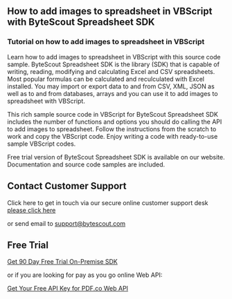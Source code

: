 ## How to add images to spreadsheet in VBScript with ByteScout Spreadsheet SDK

### Tutorial on how to add images to spreadsheet in VBScript

Learn how to add images to spreadsheet in VBScript with this source code sample. ByteScout Spreadsheet SDK is the library (SDK) that is capable of writing, reading, modifying and calculating Excel and CSV spreadsheets. Most popular formulas can be calculated and reculculated with Excel installed. You may import or export data to and from CSV, XML, JSON as well as to and from databases, arrays and you can use it to add images to spreadsheet with VBScript.

This rich sample source code in VBScript for ByteScout Spreadsheet SDK includes the number of functions and options you should do calling the API to add images to spreadsheet. Follow the instructions from the scratch to work and copy the VBScript code. Enjoy writing a code with ready-to-use sample VBScript codes.

Free trial version of ByteScout Spreadsheet SDK is available on our website. Documentation and source code samples are included.

## Contact Customer Support

Click here to get in touch via our secure online customer support desk [please click here](https://bytescout.zendesk.com/hc/en-us/requests/new?subject=ByteScout%20Spreadsheet%20SDK%20Question)

or send email to [support@bytescout.com](mailto:support@bytescout.com?subject=ByteScout%20Spreadsheet%20SDK%20Question) 

## Free Trial

[Get 90 Day Free Trial On-Premise SDK](https://bytescout.com/download/web-installer?utm_source=github-readme)

or if you are looking for pay as you go online Web API:

[Get Your Free API Key for PDF.co Web API](https://pdf.co/documentation/api?utm_source=github-readme)
